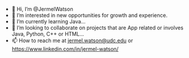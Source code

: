 - 👋 Hi, I’m @JermelWatson
- 👀 I’m interested in new opportunities for growth and experience.
- 🌱 I’m currently learning Java...
- 💞️ I’m looking to collaborate on projects that are App related or involves Java, Python, C++ or HTML...
- 📫 How to reach me at jermel.watson@udc.edu or https://www.linkedin.com/in/jermel-watson/

<!---
JermelWatson/JermelWatson is a ✨ special ✨ repository because its `README.md` (this file) appears on your GitHub profile.
You can click the Preview link to take a look at your changes.
--->
